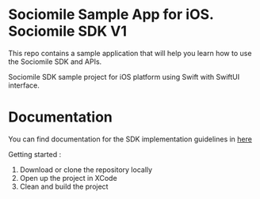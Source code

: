# Sociomile Sample App for iOS. Sociomile SDK V1

This repo contains a sample application that will help you learn how to use the Sociomile SDK and APIs.

Sociomile SDK sample project for iOS platform using Swift with SwiftUI interface.

# Documentation
You can find documentation for the SDK implementation guidelines in [here](https://di.ngetest.com/docs/sdk-live-chat-sociomile-2/)

Getting started :

1. Download or clone the repository locally
2. Open up the project in XCode
3. Clean and build the project
